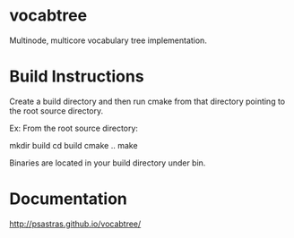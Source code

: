 vocabtree
=========

Multinode, multicore vocabulary tree implementation.


Build Instructions
===================

Create a build directory and then run cmake from that directory pointing to the root source directory.

Ex: From the root source directory:

mkdir build
cd build
cmake ..
make

Binaries are located in your build directory under bin.

Documentation
===================

http://psastras.github.io/vocabtree/